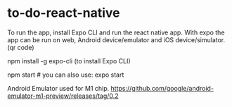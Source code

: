 # to-do-react-native

To run the app, install Expo CLI and run the react native app. With expo the app can be run on web, Android device/emulator and iOS device/simulator. (qr code)

npm install -g expo-cli (to install Expo CLI)

npm start # you can also use: expo start

Android Emulator used for M1 chip.
https://github.com/google/android-emulator-m1-preview/releases/tag/0.2
